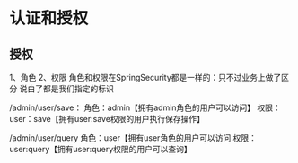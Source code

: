 # 认证和授权
## 授权

1、角色
2、权限
角色和权限在SpringSecurity都是一样的：只不过业务上做了区分
说白了都是我们指定的标识

/admin/user/save：
    角色：admin【拥有admin角色的用户可以访问】
    权限：user：save【拥有user:save权限的用户执行保存操作】

/admin/user/query
    角色：user【拥有user角色的用户可以访问
    权限：user:query【拥有user:query权限的用户可以查询】